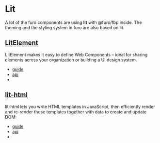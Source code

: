 # Lit

A lot of the furo components are using **lit** with @furo/fbp inside. 
The theming and the styling system in furo are also based on lit.


## [LitElement]()
LitElement makes it easy to define Web Components – ideal for sharing elements across your organization or building a UI design system.

- [guide](https://lit-element.polymer-project.org/guide)
- [api](https://lit-element.polymer-project.org/api/index.html)
- [<furo-icon icon="furo:github"></furo-icon>](https://github.com/polymer/lit-element)


## [lit-html]()
lit-html lets you write HTML templates in JavaScript, then efficiently render and re-render those templates together with data to create and update DOM:

- [guide](https://lit-html.polymer-project.org/guide)
- [api](https://lit-html.polymer-project.org/api/index.html)
- [<furo-icon icon="furo:github"></furo-icon>](https://github.com/polymer/lit-html)
